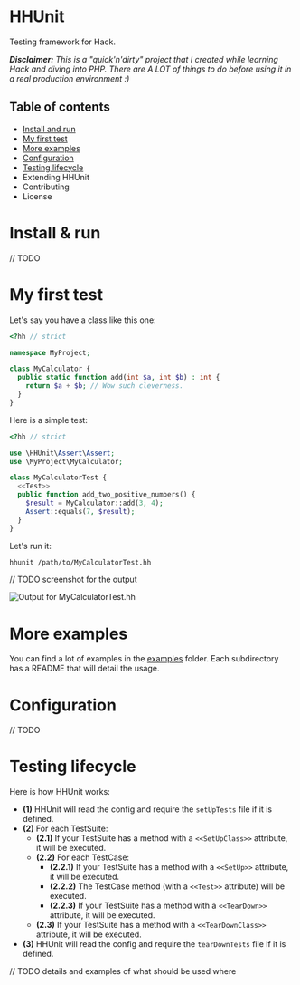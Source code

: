# HHUnit

Testing framework for Hack.

_**Disclaimer:** This is a "quick'n'dirty" project that I created while learning Hack and diving into PHP. There are A LOT of things to do before using it in a real production environment :)_

## Table of contents

* [Install and run](#Install-and-run)
* [My first test](#My-first-test)
* [More examples](#More-examples)
* [Configuration](#Configuration)
* [Testing lifecycle](#Testing-lifecycle)
* Extending HHUnit
* Contributing
* License

# Install & run

// TODO

# My first test

Let's say you have a class like this one:

```php
<?hh // strict

namespace MyProject;

class MyCalculator {
  public static function add(int $a, int $b) : int {
    return $a + $b; // Wow such cleverness.
  }
}
```

Here is a simple test:

```php
<?hh // strict

use \HHUnit\Assert\Assert;
use \MyProject\MyCalculator;

class MyCalculatorTest {
  <<Test>>
  public function add_two_positive_numbers() {
    $result = MyCalculator::add(3, 4);
    Assert::equals(7, $result);
  }
}
```

Let's run it:

```bash
hhunit /path/to/MyCalculatorTest.hh
```

// TODO screenshot for the output

![Output for MyCalculatorTest.hh](assets/MyCalculatorTestOutput.png)

# More examples

You can find a lot of examples in the [examples](examples) folder. Each subdirectory has a README that will detail the usage.

# Configuration

// TODO

# Testing lifecycle

Here is how HHUnit works:

* **(1)** HHUnit will read the config and require the `setUpTests` file if it is defined.
* **(2)** For each TestSuite:
  * **(2.1)** If your TestSuite has a method with a `<<SetUpClass>>` attribute, it will be executed.
  * **(2.2)** For each TestCase:
    * **(2.2.1)** If your TestSuite has a method with a `<<SetUp>>` attribute, it will be executed.
    * **(2.2.2)** The TestCase method (with a `<<Test>>` attribute) will be executed.
    * **(2.2.3)** If your TestSuite has a method with a `<<TearDown>>` attribute, it will be executed.
  * **(2.3)** If your TestSuite has a method with a `<<TearDownClass>>` attribute, it will be executed.
* **(3)** HHUnit will read the config and require the `tearDownTests` file if it is defined.

// TODO details and examples of what should be used where
